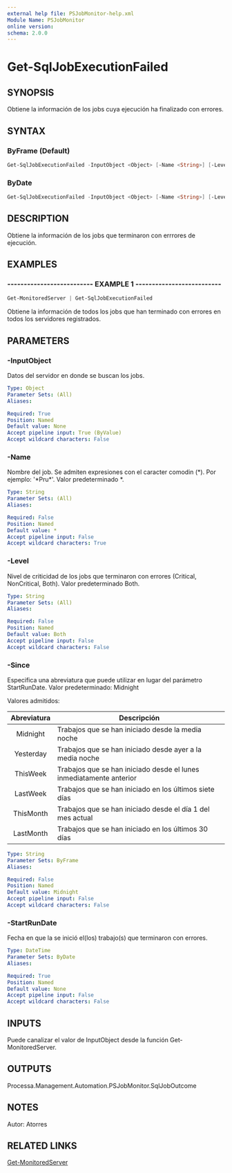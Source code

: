 ```yaml
---
external help file: PSJobMonitor-help.xml
Module Name: PSJobMonitor
online version: 
schema: 2.0.0
---
```


# Get-SqlJobExecutionFailed

## SYNOPSIS
Obtiene la información de los jobs cuya ejecución ha finalizado con errores.

## SYNTAX

### ByFrame (Default)
```powershell
Get-SqlJobExecutionFailed -InputObject <Object> [-Name <String>] [-Level <String>] [-Since <String>]
```

### ByDate
```powershell
Get-SqlJobExecutionFailed -InputObject <Object> [-Name <String>] [-Level <String>] -StartRunDate <DateTime>
```

## DESCRIPTION
Obtiene la información de los jobs que terminaron con errrores de ejecución.

## EXAMPLES

### -------------------------- EXAMPLE 1 --------------------------
```powershell
Get-MonitoredServer | Get-SqlJobExecutionFailed
```

Obtiene la información de todos los jobs que han terminado con errores en todos los servidores registrados.

## PARAMETERS

### -InputObject
Datos del servidor en donde se buscan los jobs.

```yaml
Type: Object
Parameter Sets: (All)
Aliases: 

Required: True
Position: Named
Default value: None
Accept pipeline input: True (ByValue)
Accept wildcard characters: False
```

### -Name
Nombre del job.
Se admiten expresiones con el caracter comodin (\*).
Por ejemplo: '\*Pru\*'.
Valor predeterminado \*.

```yaml
Type: String
Parameter Sets: (All)
Aliases: 

Required: False
Position: Named
Default value: *
Accept pipeline input: False
Accept wildcard characters: True
```

### -Level
Nivel de criticidad de los jobs que terminaron con errores (Critical, NonCritical, Both).
Valor predeterminado Both.

```yaml
Type: String
Parameter Sets: (All)
Aliases: 

Required: False
Position: Named
Default value: Both
Accept pipeline input: False
Accept wildcard characters: False
```

### -Since
Especifica una abreviatura que puede utilizar en lugar del parámetro StartRunDate.
Valor predeterminado: Midnight

Valores admitidos:

| Abreviatura | Descripción |
|:-----:|-------------|
| Midnight | Trabajos que se han iniciado desde la media noche |
| Yesterday | Trabajos que se han iniciado desde ayer a la media noche |
| ThisWeek | Trabajos que se han iniciado desde el lunes inmediatamente anterior |
| LastWeek | Trabajos que se han iniciado en los últimos siete días |
| ThisMonth | Trabajos que se han iniciado desde el día 1 del mes actual |
| LastMonth | Trabajos que se han iniciado en los últimos 30 días |

```yaml
Type: String
Parameter Sets: ByFrame
Aliases: 

Required: False
Position: Named
Default value: Midnight
Accept pipeline input: False
Accept wildcard characters: False
```

### -StartRunDate
Fecha en que la se inició el(los) trabajo(s) que terminaron con errores.

```yaml
Type: DateTime
Parameter Sets: ByDate
Aliases: 

Required: True
Position: Named
Default value: None
Accept pipeline input: False
Accept wildcard characters: False
```

## INPUTS
Puede canalizar el valor de InputObject desde la función Get-MonitoredServer.

## OUTPUTS
Processa.Management.Automation.PSJobMonitor.SqlJobOutcome

## NOTES
Autor: Atorres

## RELATED LINKS

[Get-MonitoredServer](https://github.com/RD-Processa/PSJobMonitor/blob/master/Scripting/getting-started/ConfigServers/Get-MonitoredServer.md)

